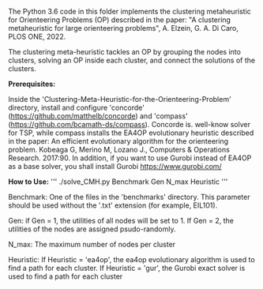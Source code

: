 The Python 3.6 code in this folder implements the clustering metaheuristic for Orienteering Problems (OP) described in the paper:
"A clustering metaheuristic for large orienteering problems", A. Elzein, G. A. Di Caro, PLOS ONE, 2022.

The clustering meta-heuristic tackles an OP by grouping the nodes into clusters, solving an OP inside each cluster, and connect the solutions of the clusters.


**Prerequisites:**

Inside the 'Clustering-Meta-Heuristic-for-the-Orienteering-Problem' directory, install and configure 'concorde' (https://github.com/matthelb/concorde) and 'compass' (https://github.com/bcamath-ds/compass). 
Concorde is. well-know solver for TSP, while compass installs the EA4OP evolutionary heuristic described in the paper: 
An efficient evolutionary algorithm for the orienteering problem. Kobeaga G, Merino M, Lozano J., Computers & Operations Research. 2017:90.
In addition, if you want to use Gurobi instead of EA4OP as a base solver, you shall install Gurobi https://www.gurobi.com/



**How to Use:**
'''
./solve_CMH.py Benchmark Gen N_max Heuristic
'''

Benchmark: One of the files in the 'benchmarks' directory. This parameter should be used without the '.txt' extension (for example, EIL101).

Gen: if Gen = 1, the utilities of all nodes will be set to 1. If Gen = 2, the utilities of the nodes are assigned psudo-randomly.

N_max: The maximum number of nodes per cluster

Heuristic: If Heuristic = 'ea4op', the ea4op evolutionary algorithm is used to find a path for each cluster. If Heuristic = 'gur', the Gurobi exact solver is used to find a path for each cluster
